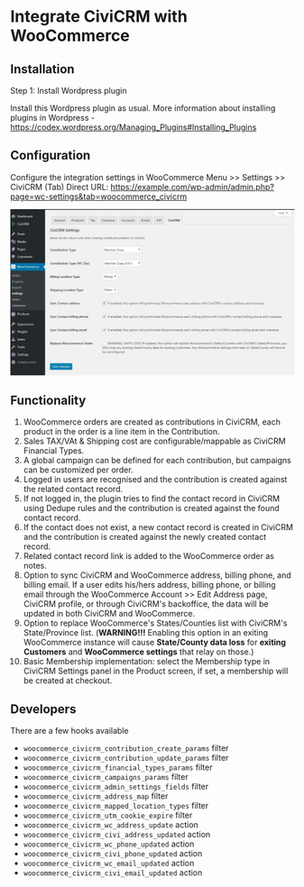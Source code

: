 # Integrate CiviCRM with WooCommerce

## Installation

Step 1: Install Wordpress plugin

Install this Wordpress plugin as usual. More information about installing plugins in Wordpress - https://codex.wordpress.org/Managing_Plugins#Installing_Plugins

## Configuration

Configure the integration settings in WooCommerce Menu >> Settings >> CiviCRM (Tab)
Direct URL: https://example.com/wp-admin/admin.php?page=wc-settings&tab=woocommerce_civicrm

![Settings to integrate CiviCRM with WooCommerce](./screenshots/settings.jpg)

## Functionality

1. WooCommerce orders are created as contributions in CiviCRM, each product in the order is a line item in the Contribution.
2. Sales TAX/VAt & Shipping cost are configurable/mappable as CiviCRM Financial Types.
3. A global campaign can be defined for each contribution, but campaigns can be customized per order.
4. Logged in users are recognised and the contribution is created against the related contact record.
5. If not logged in, the plugin tries to find the contact record in CiviCRM using Dedupe rules and the contribution is created against the found contact record.
6. If the contact does not exist, a new contact record is created in CiviCRM and the contribution is created against the newly created contact record.
7. Related contact record link is added to the WooCommerce order as notes.
8. Option to sync CiviCRM and WooCommerce address, billing phone, and billing email. If a user edits his/hers address, billing phone, or billing email through the WooCommerce Account >> Edit Address page, CiviCRM profile, or through CiviCRM's backoffice, the data will be updated in both CiviCRM and WooCommerce.
9. Option to replace WooCommerce's States/Counties list with CiviCRM's State/Province list. (**WARNING!!!** Enabling this option in an exiting WooCommerce instance will cause **State/County data loss** for **exiting Customers** and **WooCommerce settings** that relay on those.)
10. Basic Membership implementation: select the Membership type in CiviCRM Settings panel in the Product screen, if set, a membership will be created at checkout.

## Developers
There are a few hooks available
* `woocommerce_civicrm_contribution_create_params` filter
* `woocommerce_civicrm_contribution_update_params` filter
* `woocommerce_civicrm_financial_types_params` filter
* `woocommerce_civicrm_campaigns_params` filter
* `woocommerce_civicrm_admin_settings_fields` filter
* `woocommerce_civicrm_address_map` filter
* `woocommerce_civicrm_mapped_location_types` filter
* `woocommerce_civicrm_utm_cookie_expire` filter
* `woocommerce_civicrm_wc_address_update` action
* `woocommerce_civicrm_civi_address_updated` action
* `woocommerce_civicrm_wc_phone_updated` action
* `woocommerce_civicrm_civi_phone_updated` action
* `woocommerce_civicrm_wc_email_updated` action
* `woocommerce_civicrm_civi_email_updated` action

